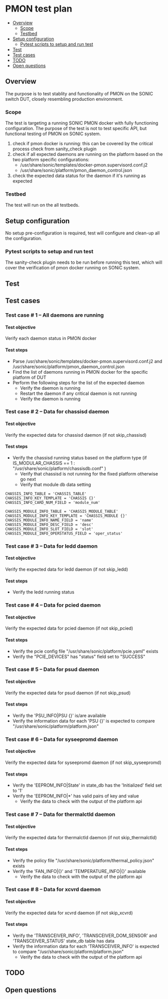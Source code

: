 # PMON test plan

* [Overview](#overview)
   * [Scope](#scope)
   * [Testbed](#testbed)
* [Setup configuration](#setup-configuration)
   * [Pytest scripts to setup and run test](#ansible-scripts-to-setup-and-run-test)
* [Test](#test)
* [Test cases](#test-cases)
* [TODO](#todo)
* [Open questions](#open-questions)

## Overview
The purpose is to test stablity and functionality of PMON on the SONIC switch DUT, closely resembling production environment.

### Scope
The test is targeting a running SONIC PMON docker with fully functioning configuration. The purpose of the test is not to test specific API, but functional testing of PMON on SONIC system.
1. check if pmon docker is running: this can be covered by the critical process check  from sanity_check plugin
2. check if all expected daemons are running on the platform based on the two platform specific configurations:  
   - /usr/share/sonic/templates/docker-pmon.supervisord.conf.j2
   - /usr/share/sonic/platform/pmon_daemon_control.json
3. check the expected data status for the daemon if it's running as expected

### Testbed
The test will run on the all testbeds.

## Setup configuration
No setup pre-configuration is required, test will configure and clean-up all the configuration.
### Pytest scripts to setup and run test
The sanity-check plugin needs to be run before running this test, which will cover the verification of pmon docker running on SONiC system.

## Test

## Test cases

### Test case # 1 – All daemons are running
#### Test objective
Verify each daemon status in PMON docker
#### Test steps
* Parse /usr/share/sonic/templates/docker-pmon.supervisord.conf.j2 and /usr/share/sonic/platform/pmon_daemon_control.json
* Find the list of daemons running in PMON docker for the specific platform of DUT
* Perform the following steps for the list of the expected daemon
	* Verify the daemon is running
	* Restart the daemon if any critical daemon is not running
	* Verify the daemon is running

### Test case # 2 – Data for chassisd daemon
#### Test objective
Verify the expected data for chassisd daemon (if not skip_chassisd)
#### Test steps
* Verify the chassisd running status based on the platform type (if IS_MODULAR_CHASSIS == 1 : "/usr/share/sonic/platform/chassisdb.conf" )
	* Verify that chassisd is not running for the fixed platform otherwise go next
	* Verify that module db data setting
```
CHASSIS_INFO_TABLE = 'CHASSIS_TABLE'
CHASSIS_INFO_KEY_TEMPLATE = 'CHASSIS {}'
CHASSIS_INFO_CARD_NUM_FIELD = 'module_num'

CHASSIS_MODULE_INFO_TABLE = 'CHASSIS_MODULE_TABLE'
CHASSIS_MODULE_INFO_KEY_TEMPLATE = 'CHASSIS_MODULE {}'
CHASSIS_MODULE_INFO_NAME_FIELD = 'name'
CHASSIS_MODULE_INFO_DESC_FIELD = 'desc'
CHASSIS_MODULE_INFO_SLOT_FIELD = 'slot'
CHASSIS_MODULE_INFO_OPERSTATUS_FIELD = 'oper_status'
```

### Test case # 3 – Data for ledd daemon
#### Test objective
Verify the expected data for ledd daemon (if not skip_ledd)
#### Test steps
* Verify the ledd running status

### Test case # 4 – Data for pcied daemon
#### Test objective
Verify the expected data for pcied daemon (if not skip_pcied)
#### Test steps
* Verify the pcie config file "/usr/share/sonic/platform/pcie.yaml" exists
* Verify the "PCIE_DEVICES" has "status" field set to "SUCCESS" 

### Test case # 5 – Data for psud daemon
#### Test objective
Verify the expected data for psud daemon (if not skip_psud)
#### Test steps
* Verify the 'PSU_INFO|PSU {}' is/are available
* Verify the information data for each 'PSU {}' is expected to compare "/usr/share/sonic/platform/platform.json"

### Test case # 6 – Data for syseepromd daemon
#### Test objective
Verify the expected data for syseepromd daemon (if not skip_syseepromd)
#### Test steps
* Verify the 'EEPROM_INFO|State' in state_db has the 'Initialized' field set to '1'
* Verify the 'EEPROM_INFO|*' has valid pairs of key and value
   * Verify the data to check with the output of the platform api 

### Test case # 7 – Data for thermalctld daemon
#### Test objective
Verify the expected data for thermalctld daemon (if not skip_thermalctld)
#### Test steps
* Verify the policy file "/usr/share/sonic/platform/thermal_policy.json" exists
* Verify the 'FAN_INFO|{}' and 'TEMPERATURE_INFO|{}' available
   * Verify the data to check with the output of the platform api 

### Test case # 8 – Data for xcvrd daemon
#### Test objective
Verify the expected data for xcvrd daemon (if not skip_xcvrd)
#### Test steps
* Verify the 'TRANSCEIVER_INFO', 'TRANSCEIVER_DOM_SENSOR' and 'TRANSCEIVER_STATUS' state_db table has data
* Verify the information data for each 'TRANSCEIVER_INFO' is expected to compare "/usr/share/sonic/platform/platform.json"
   * Verify the data to check with the output of the platform api 

## TODO

## Open questions
